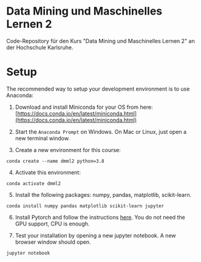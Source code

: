 # Data Mining und Maschinelles Lernen 2
Code-Repository für den Kurs "Data Mining und Maschinelles Lernen 2" an der Hochschule Karlsruhe.

# Setup

The recommended way to setup your development environment is to use Anaconda:
1. Download and install Miniconda for your OS from here: [https://docs.conda.io/en/latest/miniconda.html](https://docs.conda.io/en/latest/miniconda.html)

2. Start the `Anaconda Prompt` on Windows. On Mac or Linux, just open a new terminal window.

3. Create a new environment for this course:

`conda create --name dmml2 python=3.8`

4. Activate this environment:

`conda activate dmml2`

5. Install the following packages: numpy, pandas, matplotlib, scikit-learn.

`conda install numpy pandas matplotlib scikit-learn jupyter`

6. Install Pytorch and follow the instructions [here](https://pytorch.org/get-started/locally/). You do not need the GPU support, CPU is enough.

7. Test your installation by opening a new jupyter notebook. A new browser window should open.

`jupyter notebook`


